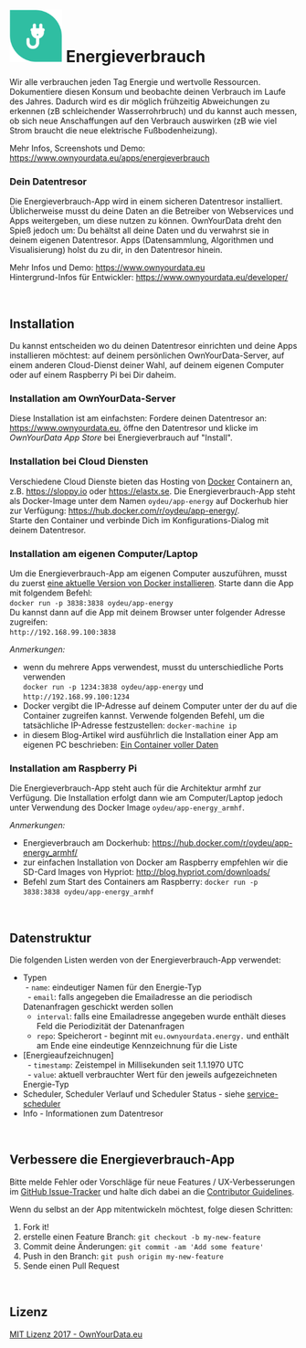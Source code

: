 # <img src="https://github.com/OwnYourData/app-energy/raw/master/www/app_logo.png" width="92"> Energieverbrauch
Wir alle verbrauchen jeden Tag Energie und wertvolle Ressourcen. Dokumentiere diesen Konsum und beobachte deinen Verbrauch im Laufe des Jahres. Dadurch wird es dir möglich frühzeitig Abweichungen zu erkennen (zB schleichender Wasserrohrbruch) und du kannst auch messen, ob sich neue Anschaffungen auf den Verbrauch auswirken (zB wie viel Strom braucht die neue elektrische Fußbodenheizung).    

Mehr Infos, Screenshots und Demo: https://www.ownyourdata.eu/apps/energieverbrauch    

### Dein Datentresor
Die Energieverbrauch-App wird in einem sicheren Datentresor installiert. Üblicherweise musst du deine Daten an die Betreiber von Webservices und Apps weitergeben, um diese nutzen zu können. OwnYourData dreht den Spieß jedoch um: Du behältst all deine Daten und du verwahrst sie in deinem eigenen Datentresor. Apps (Datensammlung, Algorithmen und Visualisierung) holst du zu dir, in den Datentresor hinein.

Mehr Infos und Demo: https://www.ownyourdata.eu  
Hintergrund-Infos für Entwickler: https://www.ownyourdata.eu/developer/

&nbsp;    

## Installation

Du kannst entscheiden wo du deinen Datentresor einrichten und deine Apps installieren möchtest: auf deinem persönlichen OwnYourData-Server, auf einem anderen Cloud-Dienst deiner Wahl, auf deinem eigenen Computer oder auf einem Raspberry Pi bei Dir daheim.

### Installation am OwnYourData-Server

Diese Installation ist am einfachsten: Fordere deinen Datentresor an: https://www.ownyourdata.eu, öffne den Datentresor und klicke im *OwnYourData App Store* bei Energieverbrauch auf "Install".

### Installation bei Cloud Diensten

Verschiedene Cloud Dienste bieten das Hosting von [Docker](https://www.docker.com) Containern an, z.B. https://sloppy.io oder https://elastx.se. Die Energieverbrauch-App steht als Docker-Image unter dem Namen `oydeu/app-energy` auf Dockerhub hier zur Verfügung: https://hub.docker.com/r/oydeu/app-energy/.    
Starte den Container und verbinde Dich im Konfigurations-Dialog mit deinem Datentresor.

### Installation am eigenen Computer/Laptop

Um die Energieverbrauch-App am eigenen Computer auszuführen, musst du zuerst [eine aktuelle Version von Docker installieren](https://www.docker.com/community-edition#/download). Starte dann die App mit folgendem Befehl:  
`docker run -p 3838:3838 oydeu/app-energy`  
Du kannst dann auf die App mit deinem Browser unter folgender Adresse zugreifen:  
`http://192.168.99.100:3838`  
  
*Anmerkungen:*  
* wenn du mehrere Apps verwendest, musst du unterschiedliche Ports verwenden  
  `docker run -p 1234:3838 oydeu/app-energy` und `http://192.168.99.100:1234`
* Docker vergibt die IP-Adresse auf deinem Computer unter der du auf die Container zugreifen kannst. Verwende folgenden Befehl, um die tatsächliche IP-Adresse festzustellen: `docker-machine ip`  
* in diesem Blog-Artikel wird ausführlich die Installation einer App am eigenen PC beschrieben: [Ein Container voller Daten](https://www.ownyourdata.eu/2016/09/26/ein-container-voller-daten/)

### Installation am Raspberry Pi

Die Energieverbrauch-App steht auch für die Architektur armhf zur Verfügung. Die Installation erfolgt dann wie am Computer/Laptop jedoch unter Verwendung des Docker Image `oydeu/app-energy_armhf`.  
  
*Anmerkungen:*  
* Energieverbrauch am Dockerhub: https://hub.docker.com/r/oydeu/app-energy_armhf/  
* zur einfachen Installation von Docker am Raspberry empfehlen wir die SD-Card Images von Hypriot: http://blog.hypriot.com/downloads/
* Befehl zum Start des Containers am Raspberry: `docker run -p 3838:3838 oydeu/app-energy_armhf`

&nbsp;    


## Datenstruktur

Die folgenden Listen werden von der Energieverbrauch-App verwendet:

* Typen    
    - `name`: eindeutiger Namen für den Energie-Typ    
    - `email`: falls angegeben die Emailadresse an die periodisch Datenanfragen geschickt werden sollen    
    - `interval`: falls eine Emailadresse angegeben wurde enthält dieses Feld die Periodizität der Datenanfragen    
    - `repo`: Speicherort - beginnt mit `eu.ownyourdata.energy.` und enthält am Ende eine eindeutige Kennzeichnung für die Liste      
* [Energieaufzeichnugen]    
    - `timestamp`: Zeistempel in Millisekunden seit 1.1.1970 UTC    
    - `value`: aktuell verbrauchter Wert für den jeweils aufgezeichneten Energie-Typ    
* Scheduler, Scheduler Verlauf und Scheduler Status  - siehe [service-scheduler](https://github.com/OwnYourData/service-scheduler)  
* Info - Informationen zum Datentresor

&nbsp;    

## Verbessere die Energieverbrauch-App

Bitte melde Fehler oder Vorschläge für neue Features / UX-Verbesserungen im [GitHub Issue-Tracker](https://github.com/OwnYourData/app-energy/issues) und halte dich dabei an die [Contributor Guidelines](https://github.com/twbs/ratchet/blob/master/CONTRIBUTING.md).

Wenn du selbst an der App mitentwickeln möchtest, folge diesen Schritten:

1. Fork it!
2. erstelle einen Feature Branch: `git checkout -b my-new-feature`
3. Commit deine Änderungen: `git commit -am 'Add some feature'`
4. Push in den Branch: `git push origin my-new-feature`
5. Sende einen Pull Request

&nbsp;    

## Lizenz

[MIT Lizenz 2017 - OwnYourData.eu](https://raw.githubusercontent.com/OwnYourData/app-energy/master/LICENSE)
